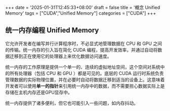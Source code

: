 +++
date = '2025-01-31T12:45:33+08:00'
draft = false
title = '概念 Unified Memory'
tags = ["CUDA","Unified Memory"]
categories = ["CUDA"]
+++

## 统一内存编程 Unified Memory

它允许开发者在编写并行计算程序时，不必显式地管理数据在 CPU 和 GPU 之间的传输。统一内存的引入旨在简化 CUDA 编程，提高开发效率，并通过自动将数据迁移到正在使用它的处理器上来优化数据访问速度。

统一内存的工作原理是提供一个单一的、连续的虚拟地址空间，这个空间对系统中的所有处理器（包括 CPU 和 GPU ）都是可见的。底层的 CUDA 运行时系统负责管理数据的实际物理位置，并在必要时自动将数据迁移到适当的设备上。这意味着开发者可以使用**单一的指针**来引用统一内存中的数据，而不需要担心数据实际上是存储在主机内存还是GPU显存中。

统一内存提供了诸多便利，但它也可能引入一些问题，如内存抖动。

